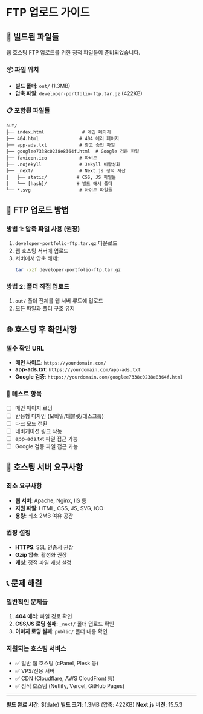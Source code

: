 # FTP 업로드 가이드

## 📁 빌드된 파일들

웹 호스팅 FTP 업로드를 위한 정적 파일들이 준비되었습니다.

### 📦 파일 위치
- **빌드 폴더**: `out/` (1.3MB)
- **압축 파일**: `developer-portfolio-ftp.tar.gz` (422KB)

### 📋 포함된 파일들
```
out/
├── index.html              # 메인 페이지
├── 404.html               # 404 에러 페이지
├── app-ads.txt            # 광고 승인 파일
├── googlee7338c0238e8364f.html  # Google 검증 파일
├── favicon.ico            # 파비콘
├── .nojekyll              # Jekyll 비활성화
├── _next/                 # Next.js 정적 자산
│   ├── static/           # CSS, JS 파일들
│   └── [hash]/           # 빌드 해시 폴더
└── *.svg                  # 아이콘 파일들
```

## 🚀 FTP 업로드 방법

### 방법 1: 압축 파일 사용 (권장)
1. `developer-portfolio-ftp.tar.gz` 다운로드
2. 웹 호스팅 서버에 업로드
3. 서버에서 압축 해제:
   ```bash
   tar -xzf developer-portfolio-ftp.tar.gz
   ```

### 방법 2: 폴더 직접 업로드
1. `out/` 폴더 전체를 웹 서버 루트에 업로드
2. 모든 파일과 폴더 구조 유지

## 🌐 호스팅 후 확인사항

### 필수 확인 URL
- **메인 사이트**: `https://yourdomain.com/`
- **app-ads.txt**: `https://yourdomain.com/app-ads.txt`
- **Google 검증**: `https://yourdomain.com/googlee7338c0238e8364f.html`

### 📱 테스트 항목
- [ ] 메인 페이지 로딩
- [ ] 반응형 디자인 (모바일/태블릿/데스크톱)
- [ ] 다크 모드 전환
- [ ] 네비게이션 링크 작동
- [ ] app-ads.txt 파일 접근 가능
- [ ] Google 검증 파일 접근 가능

## 🔧 호스팅 서버 요구사항

### 최소 요구사항
- **웹 서버**: Apache, Nginx, IIS 등
- **지원 파일**: HTML, CSS, JS, SVG, ICO
- **용량**: 최소 2MB 여유 공간

### 권장 설정
- **HTTPS**: SSL 인증서 권장
- **Gzip 압축**: 활성화 권장
- **캐싱**: 정적 파일 캐싱 설정

## 📞 문제 해결

### 일반적인 문제들
1. **404 에러**: 파일 경로 확인
2. **CSS/JS 로딩 실패**: `_next/` 폴더 업로드 확인
3. **이미지 로딩 실패**: `public/` 폴더 내용 확인

### 지원되는 호스팅 서비스
- ✅ 일반 웹 호스팅 (cPanel, Plesk 등)
- ✅ VPS/전용 서버
- ✅ CDN (Cloudflare, AWS CloudFront 등)
- ✅ 정적 호스팅 (Netlify, Vercel, GitHub Pages)

---

**빌드 완료 시간**: $(date)
**빌드 크기**: 1.3MB (압축: 422KB)
**Next.js 버전**: 15.5.3


